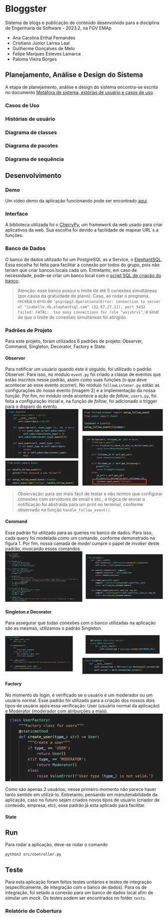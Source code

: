 # Bloggster
Sistema de blogs e publicação de conteúdo desenvolvido para a disciplina de Engenharia de Software - 2023.2, na FGV EMAp

- Ana Carolina Erthal Fernandes 
- Cristiano Júnior Larrea Leal
- Guilherme Gonçalves de Melo
- Felipe Marques Esteves Lamarca
- Paloma Vieira Borges

## Planejamento, Análise e Design do Sistema

A etapa de planejamento, análise e design do sistema encontra-se escrita no documento [Metáfora de sistema, estórias de usuário e casos de uso](https://github.com/anacarolerthal/blogging_system/blob/main/initial-project.pdf).

### Casos de Uso

### Histórias de usuário

### Diagrama de classes

### Diagrama de pacotes

### Diagrama de sequência

## Desenvolvimento

### Demo
Um vídeo demo da aplicação funcionando pode ser encontrado [aqui](url_para_o_video.).

### Interface
A biblioteca utilizada foi o [CherryPy](https://docs.cherrypy.dev/en/latest/), um framework da web usado para criar aplicativos da web. Sua escolha foi devido a facilidade de mapear URL`s a funções.

### Banco de Dados
O banco de dados utilizado foi um PostgreSQL as a Service, o [ElephantSQL](https://www.elephantsql.com/). Essa escolha foi feita para facilitar a conexão por todos do grupo, pois não teriam que criar bancos locais cada um. Entretanto, em caso de necessidade, pode-se criar um banco local com o [script SQL de criação do banco](./docs/create_database.sql).

> Atenção: esse banco possui o limite de até 5 conexões simultâneas (por causa da gratuidade do plano). Caso, ao rodar o programa, receba o erro de  `'psycopg2.OperationalError: connection to server at "isabelle.db.elephantsql.com" (52.67.27.11), port 5432 failed: FATAL:  too many connections for role "wxishrvi"`, é sinal de que o limite de conexões simultâneas foi atingido.

### Padrões de Projeto
Para este projeto, foram utilizados 6 padrões de projeto: Observer, Command, Singleton, Decorator, Factory e State.

#### Observer

Para notificar um usuário quando este é seguido, foi utilizado o padrão Observer. Para isso, no módulo `event.py` foi criado a classe de eventos que estão inscritos nesse padrão, assim como suas funções (o que deve acontecer ao esse evento ocorrer). No módulo `followListener.py` estão as configurações do nosso evento (imagem 2) e a implementação da nossa função. Por fim, no módulo onde acontece a ação de *follow*, `users.py`, foi feita a configuração inicial e, na função de *follow*, foi adicionado o trigger para o disparo do evento.
![Observer Pattern](./docs/observer.png)

> Observação: para ser mais fácil de testar e não termos que configurar conexões com servidores de email e etc., a lógica de enviar a notificação foi abstraída para um print no terminal, conforme observado na função `handle_follow_event()`.

#### Command
Esse padrão foi utilizado para as queries no banco de dados. Para isso, cada query foi modelada como um comando, conforme demonstrado na figura 1. Por fim, nossa camada de *model* cumpre o papel de *invoker* deste padrão, invocando esses comandos. 
![Command Pattern](./docs/command.png)


#### Singleton e Decorator
Para assegurar que todas conexões com o banco utilizadas na aplicação são as mesmas, utilizamos o padrão Singleton.

![Singleton Pattern](./docs/singleton-decorator.png)

#### Factory
No momento do login, é verificado se o usuário é um moderador ou um usuário normal. Esse padrão foi utilizado para a criação dos nossos dois tipos de usuário após essa verificação: User (usuário normal da aplicação) e Moderator (moderador com atribuições a mais). 
![Factory Pattern](./docs/factory.png)

Como são apenas 2 usuários, nesse primeiro momento não parece haver tanto sentido em utilizá-lo. Entretanto, pensando em manutenabilidade da aplicação, caso no futuro sejam criados novos tipos de usuário (criador de conteúdo, empresa, etc), esse padrão já esta aplicado para facilitar.

#### State

## Run
Para rodar a aplicação, deve-se rodar o comando
```
python3 src/controller.py
```


## Teste

Para esta aplicação foram feitos testes unitários e testes de integração (especificamente, de integração com o banco de dados).
Para os de integração, foi setado a conexão para um banco de dados local afim de simular um *mock*.
Os testes podem ser encontrados no folder `tests`.

### Relatório de Cobertura